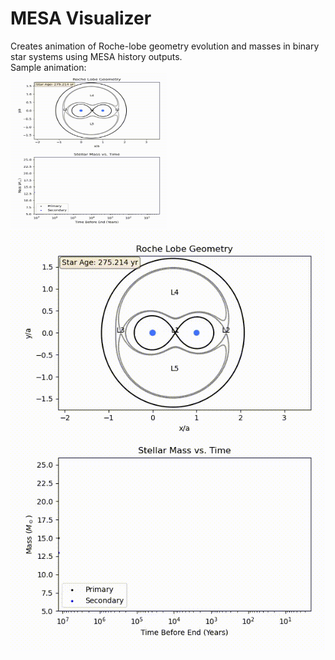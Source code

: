 # MESA Visualizer
Creates animation of Roche-lobe geometry evolution and masses in binary star systems using MESA history outputs.
<br>
Sample animation:
<br>
<img src="https://github.com/seanseungbeomlee/MESA-Visualizer/blob/main/sample/15M13M.gif" width="250" height="250"/>
![](https://github.com/seanseungbeomlee/MESA-Visualizer/blob/main/sample/15M13M.gif)
